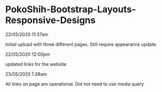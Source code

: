 # PokoShih-Bootstrap-Layouts-Responsive-Designs


22/05/2020 11:37am

Initial upload with three different pages.
Still require appearance update.


22/05/2020 12:00pm

updated links for the website.

23/05/2020 1:38am

All links on page are operational.
Did not need to use media query
